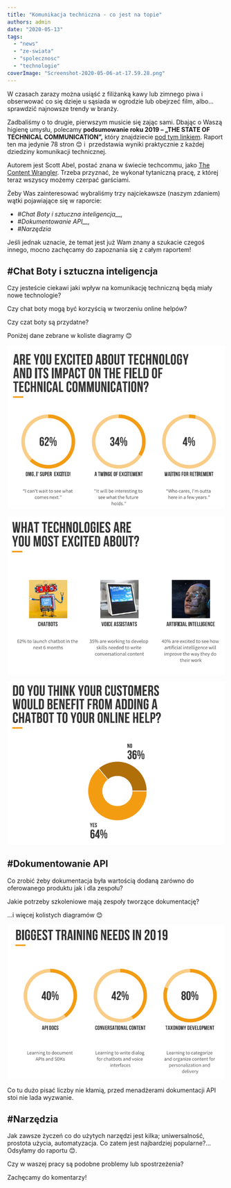 ```yaml
---
title: "Komunikacja techniczna - co jest na topie"
authors: admin
date: "2020-05-13"
tags:
  - "news"
  - "ze-swiata"
  - "spolecznosc"
  - "technologie"
coverImage: "Screenshot-2020-05-06-at-17.59.28.png"
---
```


W czasach zarazy można usiąść z filiżanką kawy lub zimnego piwa i obserwować co
się dzieje u sąsiada w ogrodzie lub obejrzeć film, albo... sprawdzić najnowsze
trendy w branży.

Zadbaliśmy o to drugie, pierwszym musicie się zając sami. Dbając o Waszą higienę
umysłu, polecamy **podsumowanie roku 2019 – „THE STATE OF TECHNICAL
COMMUNICATION”,** który znajdziecie
[pod tym linkiem](http://public2.brighttalk.com/resource/core/217857/the-state-of-technical-communication_474463.pdf).
Raport  ten ma jedynie 78 stron 😊 i  przedstawia wyniki praktycznie z każdej
dziedziny komunikacji technicznej.

Autorem jest Scott Abel, postać znana w świecie techcommu, jako
[The Content Wrangler](https://thecontentwrangler.com/). Trzeba przyznać, że
wykonał tytaniczną pracę, z której teraz wszyscy możemy czerpać garściami.

Żeby Was zainteresować wybraliśmy trzy najciekawsze (naszym zdaniem) wątki
pojawiające się w raporcie:

- _#Chat Boty i sztuczna inteligencja\_\_,_
- _#Dokumentowanie API\_\_,_
- _#Narzędzia_

Jeśli jednak uznacie, że temat jest już Wam znany a szukacie czegoś innego,
mocno zachęcamy do zapoznania się z całym raportem!

## #Chat Boty i sztuczna inteligencja

Czy jesteście ciekawi jaki wpływ na komunikację techniczną będą miały nowe
technologie?

Czy chat boty mogą być korzyścią w tworzeniu online helpów?

Czy czat boty są przydatne?

Poniżej dane zebrane w koliste diagramy 😊

![](images/TechComExcited.png)

![](images/TechCommExcitingTechnologies.png)

![](images/ChatbotBenefits.png)

## #Dokumentowanie API

Co zrobić żeby dokumentacja była wartością dodaną zarówno do oferowanego
produktu jak i dla zespołu?

Jakie potrzeby szkoleniowe mają zespoły tworzące dokumentację?

...i więcej kolistych diagramów 😊

![](images/TechcommTrainingNeeds.png)

Co tu dużo pisać liczby nie kłamią, przed menadżerami dokumentacji API stoi nie
lada wyzwanie.

## #Narzędzia

Jak zawsze życzeń co do użytych narzędzi jest kilka; uniwersalność, prostota
użycia, automatyzacja. Co zatem jest najbardziej popularne?... Odsyłamy do
raportu 😊.

Czy w waszej pracy są podobne problemy lub spostrzeżenia?

Zachęcamy do komentarzy!
